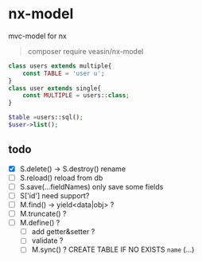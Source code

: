 # nx-model

mvc-model for nx


> composer require veasin/nx-model

```php
class users extends multiple{
    const TABLE = 'user u';
}
class user extends single{
    const MULTIPLE = users::class;
}
```

```php
$table =users::sql();
$user->list();
```

## todo

* [x] S.delete() -> S.destroy() rename
* [ ] S.reload() reload from db
* [ ] S.save(...fieldNames) only save some fields
* [ ] S['id'] need support?
* [ ] M.find() -> yield<data|obj> ?
* [ ] M.truncate() ?
* [ ] M.define() ?
  * [ ] add getter&setter ?
  * [ ] validate ?
  * [ ] M.sync() ? CREATE TABLE IF NO EXISTS `name` (...)
